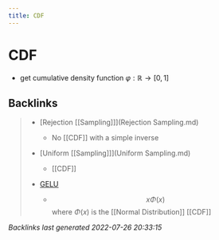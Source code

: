 ```yaml
---
title: CDF
---
```


# CDF
- get cumulative density function $\varphi : \mathbb{R} \rightarrow [0,1]$


































































































## Backlinks

> - [Rejection [[Sampling]]](Rejection Sampling.md)
>   - No [[CDF]] with a simple inverse
>    
> - [Uniform [[Sampling]]](Uniform Sampling.md)
>   - [[CDF]]
>    
> - [GELU](GELU.md)
>   - $$x\Phi(x)$$ where $\Phi(x)$ is the [[Normal Distribution]] [[CDF]]

_Backlinks last generated 2022-07-26 20:33:15_
